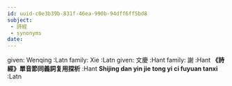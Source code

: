 ```yaml
---
id: uuid-c0e3b39b-831f-46ea-990b-94dff6ff5bd8
subject: 
 - 詩經
 - synonyms
date: 
---
```


given: Wenqing :Latn
family: Xie :Latn
given: 文慶 :Hant
family: 謝 :Hant
**《詩經》單音節同義詞复用探析** :Hant
**Shijing dan yin jie tong yi ci fuyuan tanxi** :Latn